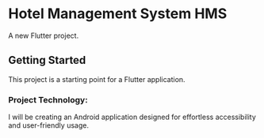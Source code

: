 
# Hotel Management System HMS

A new Flutter project.

## Getting Started

This project is a starting point for a Flutter application.

### Project Technology:
I will be creating an Android application designed for effortless accessibility and user-friendly usage.
